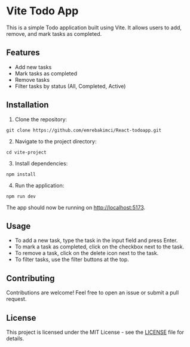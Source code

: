 

# Vite Todo App

This is a simple Todo application built using Vite. It allows users to add, remove, and mark tasks as completed.

## Features

- Add new tasks
- Mark tasks as completed
- Remove tasks
- Filter tasks by status (All, Completed, Active)

## Installation

1. Clone the repository:

```
git clone https://github.com/emrebakimci/React-todoapp.git
```

2. Navigate to the project directory:

```
cd vite-project
```

3. Install dependencies:

```
npm install
```

4. Run the application:

```
npm run dev
```

The app should now be running on [http://localhost:5173](http://localhost:5173).

## Usage

- To add a new task, type the task in the input field and press Enter.
- To mark a task as completed, click on the checkbox next to the task.
- To remove a task, click on the delete icon next to the task.
- To filter tasks, use the filter buttons at the top.

## Contributing

Contributions are welcome! Feel free to open an issue or submit a pull request.

## License

This project is licensed under the MIT License - see the [LICENSE](LICENSE) file for details.
